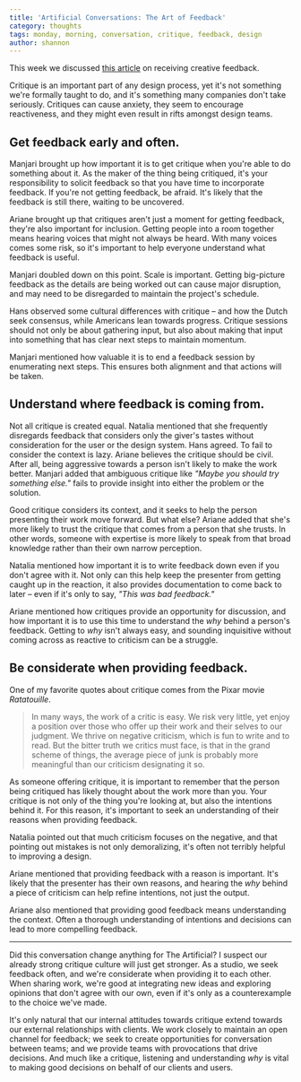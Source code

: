 ```yaml
---
title: 'Artificial Conversations: The Art of Feedback'
category: thoughts
tags: monday, morning, conversation, critique, feedback, design
author: shannon
---
```


This week we discussed [this article](https://www.thnk.org/insights/the-other-side-of-the-stick-how-to-receive-feedback/) on receiving creative feedback.

Critique is an important part of any design process, yet it's not something we're formally taught to do, and it's something many companies don't take seriously. Critiques can cause anxiety, they seem to encourage reactiveness, and they might even result in rifts amongst design teams.

## Get feedback early and often.
Manjari brought up how important it is to get critique when you're able to do something about it. As the maker of the thing being critiqued, it's your responsibility to solicit feedback so that you have time to incorporate feedback. If you're not getting feedback, be afraid. It's likely that the feedback is still there, waiting to be uncovered.

Ariane brought up that critiques aren't just a moment for getting feedback, they're also important for inclusion. Getting people into a room together means hearing voices that might not always be heard. With many voices comes some risk, so it's important to help everyone understand what feedback is useful.

Manjari doubled down on this point. Scale is important. Getting big-picture feedback as the details are being worked out can cause major disruption, and may need to be disregarded to maintain the project's schedule.

Hans observed some cultural differences with critique – and how the Dutch seek consensus, while Americans lean towards progress. Critique sessions should not only be about gathering input, but also about making that input into something that has clear next steps to maintain momentum.

Manjari mentioned how valuable it is to end a feedback session by enumerating next steps. This ensures both alignment and that actions will be taken.

## Understand where feedback is coming from.
Not all critique is created equal. Natalia mentioned that she frequently disregards feedback that considers only the giver's tastes without consideration for the user or the design system. Hans agreed. To fail to consider the context is lazy. Ariane believes the critique should be civil. After all, being aggressive towards a person isn't likely to make the work better. Manjari added that ambiguous critique like _"Maybe you should try something else."_ fails to provide insight into either the problem or the solution.

Good critique considers its context, and it seeks to help the person presenting their work move forward. But what else? Ariane added that she's more likely to trust the critique that comes from a person that she trusts. In other words, someone with expertise is more likely to speak from that broad knowledge rather than their own narrow perception.

Natalia mentioned how important it is to write feedback down even if you don't agree with it. Not only can this help keep the presenter from getting caught up in the reaction, it also provides documentation to come back to later – even if it's only to say, _"This was bad feedback."_

Ariane mentioned how critiques provide an opportunity for discussion, and how important it is to use this time to understand the _why_ behind a person's feedback. Getting to _why_ isn't always easy, and sounding inquisitive without coming across as reactive to criticism can be a struggle.

## Be considerate when providing feedback.
One of my favorite quotes about critique comes from the Pixar movie _Ratatouille_.

> In many ways, the work of a critic is easy. We risk very little, yet enjoy a position over those who offer up their work and their selves to our judgment. We thrive on negative criticism, which is fun to write and to read. But the bitter truth we critics must face, is that in the grand scheme of things, the average piece of junk is probably more meaningful than our criticism designating it so.

As someone offering critique, it is important to remember that the person being critiqued has likely thought about the work more than you. Your critique is not only of the thing you're looking at, but also the intentions behind it. For this reason, it's important to seek an understanding of their reasons when providing feedback.

Natalia pointed out that much criticism focuses on the negative, and that pointing out mistakes is not only demoralizing, it's often not terribly helpful to improving a design.

Ariane mentioned that providing feedback with a reason is important. It's likely that the presenter has their own reasons, and hearing the _why_ behind a piece of criticism can help refine intentions, not just the output.

Ariane also mentioned that providing good feedback means understanding the context. Often a thorough understanding of intentions and decisions can lead to more compelling feedback.

---

Did this conversation change anything for The Artificial? I suspect our already strong critique culture will just get stronger. As a studio, we seek feedback often, and we're considerate when providing it to each other. When sharing work, we're good at integrating new ideas and exploring opinions that don't agree with our own, even if it's only as a counterexample to the choice we've made.

It's only natural that our internal attitudes towards critique extend towards our external relationships with clients. We work closely to maintain an open channel for feedback; we seek to create opportunities for conversation between teams; and we provide teams with provocations that drive decisions. And much like a critique, listening and understanding _why_ is vital to making good decisions on behalf of our clients and users.
